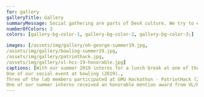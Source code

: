 ```yaml
---
for: gallery
galleryTitle: Gallery
summaryMessage: Social gathering are parts of DevX culture. We try to engage in outdoor, indoor, (or virtual) activities.
numberOfColors: 3
colors: [gallery-bg-color-1, gallery-bg-color-2, gallery-bg-color-3;]

images: [/assets/img/gallery/oh-george-summer19.jpg, 
/assets/img/gallery/bowling-summer19.jpg, 
/assets/img/gallery/patriothack.jpg, 
/assets/img/gallery/vl-hcc-19-honorable.jpg]
captions: [With our summer 2019 interns for a lunch break at one of the local restaurants around the campus., 
One of our social event at bowling (2019)., 
Three of the lab members participated at GMU Hackathon - PatriotHack (2019)., 
One of our summer interns received an honorable mention award from VL/HCC 2019.]
---
```


